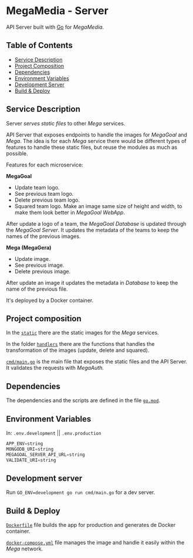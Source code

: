 # MegaMedia - Server

API Server built with [Go](https://go.dev/) for *MegaMedia*.

## Table of Contents

- [Service Description](#service-description)
- [Project Composition](#project-composition)
- [Dependencies](#dependencies)
- [Environment Variables](#environment-variables)
- [Development Server](#development-server)
- [Build & Deploy](#build--deploy)

## Service Description

Server *serves static files* to other *Mega* services.

API Server that exposes endpoints to handle the images for *MegaGoal* and *Mega*. The idea is for each  *Mega* service there would be different types of features to handle these static files, but reuse the modules as much as possible.

Features for each microservice:

**MegaGoal**

- Update team logo.
- See previous team logo.
- Delete previous team logo.
- Squared team logo. Make an image same size of height and width, to make them look better in *MegaGoal WebApp*.

After update a logo of a team, the *MegaGoal Database* is updated through the *MegaGoal Server*. It updates the metadata of the teams to keep the names of the previous images.

**Mega (MegaGera)**

- Update image.
- See previous image.
- Delete previous image.

After update an image it updates the metadata in *Database* to keep the name of the previous file.

It's deployed by a Docker container.

## Project composition

In the [`static`](static) there are the static images for the *Mega* services.

In the folder [`handlers`](handlers) there are the functions that handles the transformation of the images (update, delete and squared).

[`cmd/main.go`](cmd/main.go) is the main file that exposes the static files and the API Server. It validates the requests with *MegaAuth*.

## Dependencies

The dependencies and the scripts are defined in the file [`go.mod`](go.mod).

## Environment Variables

In: `.env.development` || `.env.production`

```javascript
APP_ENV=string
MONGODB_URI=string
MEGAGOAL_SERVER_API_URL=string
VALIDATE_URI=string
```

## Development server

Run `GO_ENV=development go run cmd/main.go` for a dev server.

## Build & Deploy

[`Dockerfile`](Dockerfile) file builds the app for production and generates de Docker container.

[`docker-compose.yml`](docker-compose.yml) file manages the image and handle it easily within the *Mega* network.